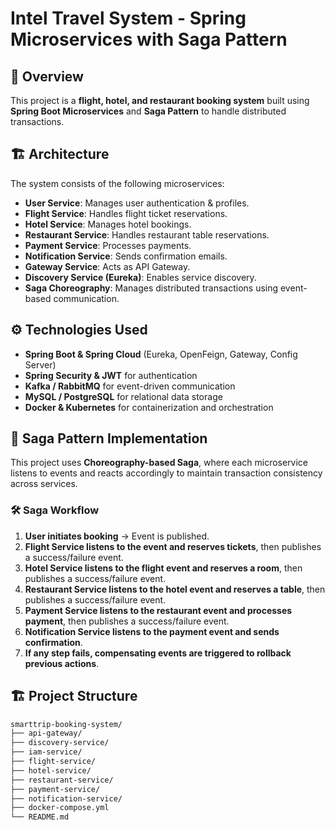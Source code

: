 # Intel Travel System - Spring Microservices with Saga Pattern

## 📌 Overview
This project is a **flight, hotel, and restaurant booking system** built using **Spring Boot Microservices** and **Saga Pattern** to handle distributed transactions.

## 🏗️ Architecture
The system consists of the following microservices:

- **User Service**: Manages user authentication & profiles.
- **Flight Service**: Handles flight ticket reservations.
- **Hotel Service**: Manages hotel bookings.
- **Restaurant Service**: Handles restaurant table reservations.
- **Payment Service**: Processes payments.
- **Notification Service**: Sends confirmation emails.
- **Gateway Service**: Acts as API Gateway.
- **Discovery Service (Eureka)**: Enables service discovery.
- **Saga Choreography**: Manages distributed transactions using event-based communication.

## ⚙️ Technologies Used
- **Spring Boot & Spring Cloud** (Eureka, OpenFeign, Gateway, Config Server)
- **Spring Security & JWT** for authentication
- **Kafka / RabbitMQ** for event-driven communication
- **MySQL / PostgreSQL** for relational data storage
- **Docker & Kubernetes** for containerization and orchestration

## 🔄 Saga Pattern Implementation
This project uses **Choreography-based Saga**, where each microservice listens to events and reacts accordingly to maintain transaction consistency across services.

### 🛠️ Saga Workflow
1. **User initiates booking** → Event is published.
2. **Flight Service listens to the event and reserves tickets**, then publishes a success/failure event.
3. **Hotel Service listens to the flight event and reserves a room**, then publishes a success/failure event.
4. **Restaurant Service listens to the hotel event and reserves a table**, then publishes a success/failure event.
5. **Payment Service listens to the restaurant event and processes payment**, then publishes a success/failure event.
6. **Notification Service listens to the payment event and sends confirmation**.
7. **If any step fails, compensating events are triggered to rollback previous actions**.

## 🏗️ Project Structure
```bash
smarttrip-booking-system/
├── api-gateway/
├── discovery-service/
├── iam-service/
├── flight-service/
├── hotel-service/
├── restaurant-service/
├── payment-service/
├── notification-service/
├── docker-compose.yml
└── README.md
```
